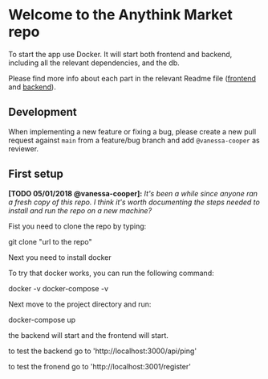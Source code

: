 # Welcome to the Anythink Market repo

To start the app use Docker. It will start both frontend and backend, including all the relevant dependencies, and the db.

Please find more info about each part in the relevant Readme file ([frontend](frontend/readme.md) and [backend](backend/README.md)).

## Development

When implementing a new feature or fixing a bug, please create a new pull request against `main` from a feature/bug branch and add `@vanessa-cooper` as reviewer.

## First setup

**[TODO 05/01/2018 @vanessa-cooper]:** _It's been a while since anyone ran a fresh copy of this repo. I think it's worth documenting the steps needed to install and run the repo on a new machine?_

Fist you need to clone the repo by typing:

git clone "url to the repo"

Next you need to install docker

To try that docker works, you can run the following command:

docker -v
docker-compose -v

Next move to the project directory and run:

docker-compose up 

the backend will start and the frontend will start.

to test the backend go to 'http://localhost:3000/api/ping'

to test the fronend go to 'http://localhost:3001/register'
